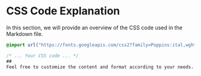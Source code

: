 # CSS Code Explanation

In this section, we will provide an overview of the CSS code used in the Markdown file.

```css
@import url("https://fonts.googleapis.com/css2?family=Poppins:ital,wght@0,200;0,300;0,500;0,700;1,400&display=swap");

/* ... Your CSS code ... */
##
Feel free to customize the content and format according to your needs.
```
